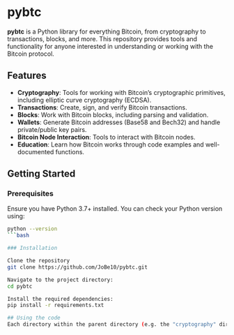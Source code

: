 # pybtc

**pybtc** is a Python library for everything Bitcoin, from cryptography to transactions, blocks, and more. This repository provides tools and functionality for anyone interested in understanding or working with the Bitcoin protocol.

## Features

- **Cryptography**: Tools for working with Bitcoin’s cryptographic primitives, including elliptic curve cryptography (ECDSA).
- **Transactions**: Create, sign, and verify Bitcoin transactions.
- **Blocks**: Work with Bitcoin blocks, including parsing and validation.
- **Wallets**: Generate Bitcoin addresses (Base58 and Bech32) and handle private/public key pairs.
- **Bitcoin Node Interaction**: Tools to interact with Bitcoin nodes.
- **Education**: Learn how Bitcoin works through code examples and well-documented functions.

## Getting Started

### Prerequisites

Ensure you have Python 3.7+ installed. You can check your Python version using:

```bash
python --version
```bash

### Installation

Clone the repository
git clone https://github.com/JoBe10/pybtc.git

Navigate to the project directory:
cd pybtc

Install the required dependencies:
pip install -r requirements.txt

## Using the code
Each directory within the parent directory (e.g. the "cryptography" directory) contains jupyter notebook that explain everything and can be used to interactively explore the code.
